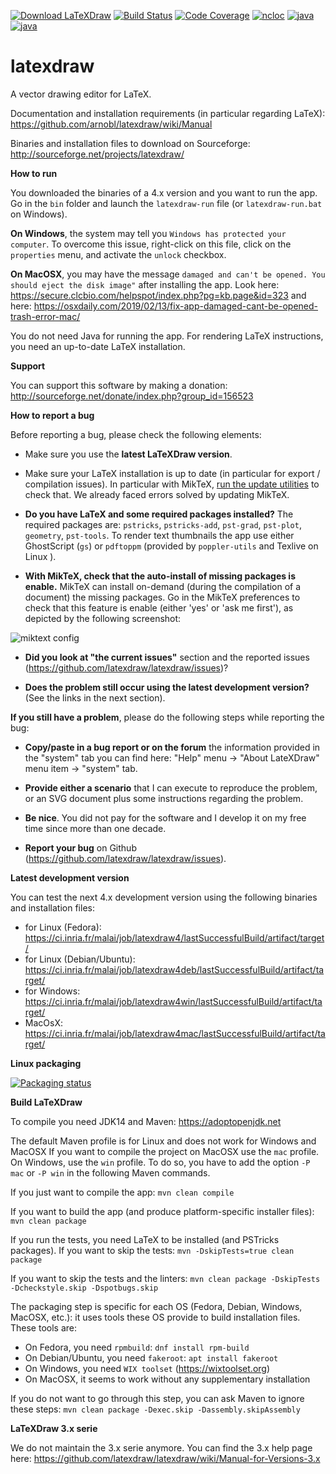 
[![Download LaTeXDraw](https://img.shields.io/sourceforge/dm/latexdraw.svg)](https://sourceforge.net/projects/latexdraw/files/latexdraw/)
[![Build Status](https://ci.inria.fr/malai/job/latexdraw4/badge/icon)](https://ci.inria.fr/malai/job/latexdraw4/)
[![Code Coverage](https://sonarcloud.io/api/project_badges/measure?project=net.sf.latexdraw%3Alatexdraw&metric=coverage)](https://sonarcloud.io/dashboard?id=net.sf.latexdraw%3Alatexdraw)
[![ncloc](https://sonarcloud.io/api/project_badges/measure?project=net.sf.latexdraw%3Alatexdraw&metric=ncloc)](https://sonarcloud.io/dashboard?id=net.sf.latexdraw%3Alatexdraw)
[![java](https://img.shields.io/badge/java-14-blue.svg)](https://adoptopenjdk.net/)
[![java](https://img.shields.io/badge/license-GPL3-green.svg)](LICENSE)<br/>

latexdraw
=========

A vector drawing editor for LaTeX.

Documentation and installation requirements (in particular regarding LaTeX):
https://github.com/arnobl/latexdraw/wiki/Manual

Binaries and installation files to download on Sourceforge:
http://sourceforge.net/projects/latexdraw/

**How to run**

You downloaded the binaries of a 4.x version and you want to run the app.
Go in the `bin` folder and launch the `latexdraw-run` file (or `latexdraw-run.bat` on Windows).


**On Windows**, the system may tell you `Windows has protected your computer`.
To overcome this issue, right-click on this file, click on the `properties` menu, and activate the `unlock` checkbox.

**On MacOSX**, you may have the message `damaged and can't be opened. You should eject the disk image"` after installing the app.
Look here: https://secure.clcbio.com/helpspot/index.php?pg=kb.page&id=323 and here:
https://osxdaily.com/2019/02/13/fix-app-damaged-cant-be-opened-trash-error-mac/

You do not need Java for running the app.
For rendering LaTeX instructions, you need an up-to-date LaTeX installation.


**Support**

You can support this software by making a donation:
http://sourceforge.net/donate/index.php?group_id=156523


**How to report a bug**

Before reporting a bug, please check the following elements:
- Make sure you use the **latest LaTeXDraw version**.

- Make sure your LaTeX installation is up to date (in particular for export / compilation issues). In particular with MikTeX, [run the update utilities](https://miktex.org/howto/update-miktex) to check that. We already faced errors solved by updating MikTeX.

- **Do you have LaTeX and some required packages installed?** The required packages are: `pstricks`, `pstricks-add`, `pst-grad`, `pst-plot`, `geometry`, `pst-tools`.
To render text thumbnails the app use either GhostScript (`gs`) or `pdftoppm` (provided by `poppler-utils` and Texlive on Linux ).

- **With MikTeX, check that the auto-install of missing packages is enable.** MikTeX can install on-demand (during the compilation of a document) the missing packages. Go in the MikTeX preferences to check that this feature is enable (either 'yes' or 'ask me first'), as depicted by the following screenshot:

![miktext config](http://latexdraw.sourceforge.net/images2/miktex.png)

- **Did you look at "the current issues"** section and the reported issues (https://github.com/latexdraw/latexdraw/issues)?

- **Does the problem still occur using the latest development version?** (See the links in the next section).

**If you still have a problem**, please do the following steps while reporting the bug:
- **Copy/paste in a bug report or on the forum** the information provided in the "system" tab you can find here: "Help" menu -> "About LateXDraw" menu item -> "system" tab.

- **Provide either a scenario** that I can execute to reproduce the problem, or an SVG document plus some instructions regarding the problem.
- **Be nice**. You did not pay for the software and I develop it on my free time since more than one decade.
- **Report your bug** on Github (https://github.com/latexdraw/latexdraw/issues).


**Latest development version**

You can test the next 4.x development version using the following binaries and installation files:
- for Linux (Fedora): https://ci.inria.fr/malai/job/latexdraw4/lastSuccessfulBuild/artifact/target/
- for Linux (Debian/Ubuntu): https://ci.inria.fr/malai/job/latexdraw4deb/lastSuccessfulBuild/artifact/target/
- for Windows: https://ci.inria.fr/malai/job/latexdraw4win/lastSuccessfulBuild/artifact/target/
- MacOsX: https://ci.inria.fr/malai/job/latexdraw4mac/lastSuccessfulBuild/artifact/target/


**Linux packaging** 

[![Packaging status](https://repology.org/badge/vertical-allrepos/latexdraw.svg)](https://repology.org/metapackage/latexdraw)


**Build LaTeXDraw**

To compile you need JDK14 and Maven:
https://adoptopenjdk.net

The default Maven profile is for Linux and does not work for Windows and MacOSX
If you want to compile the project on MacOSX use the `mac` profile.
On Windows, use the `win` profile.
To do so, you have to add the option `-P mac` or `-P win` in the following Maven commands.

If you just want to compile the app:
`mvn clean compile`

If you want to build the app (and produce platform-specific installer files):
`mvn clean package`

If you run the tests, you need LaTeX to be installed (and PSTricks packages). 
If you want to skip the tests:
`mvn -DskipTests=true clean package`

If you want to skip the tests and the linters:
`mvn clean package -DskipTests -Dcheckstyle.skip -Dspotbugs.skip`

The packaging step is specific for each OS (Fedora, Debian, Windows, MacOSX, etc.):
it uses tools these OS provide to build installation files.
These tools are:
- On Fedora, you need `rpmbuild`:
 `dnf install rpm-build`
- On Debian/Ubuntu, you need `fakeroot`: `apt install fakeroot`
- On Windows, you need `WIX toolset` (https://wixtoolset.org)
- On MacOSX, it seems to work without any supplementary installation

If you do not want to go through this step, you can ask Maven to ignore these steps:
`mvn clean package -Dexec.skip -Dassembly.skipAssembly`



**LaTeXDraw 3.x serie**

We do not maintain the 3.x serie anymore.
You can find the 3.x help page here:
https://github.com/latexdraw/latexdraw/wiki/Manual-for-Versions-3.x

